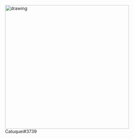 
<img src="[https://media.discordapp.net/attachments/892436141670793216/1122895956095008908/IMG_0039.webp](https://media.discordapp.net/attachments/1169968361900343356/1273656984968888495/Screenshot_2024-08-11_225414.png?ex=66bf6900&is=66be1780&hm=b4a63e9d06cc36a83003d410b43962a21528a3a9e9b0e30c191f620936a1e4b3&=&format=webp&quality=lossless)" alt="drawing" width="400"/>
Catuquei#3739
